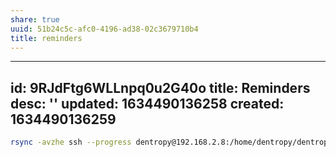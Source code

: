 ```yaml
---
share: true
uuid: 51b24c5c-afc0-4196-ad38-02c3679710b4
title: reminders
---
```

---
id: 9RJdFtg6WLLnpq0u2G40o
title: Reminders
desc: ''
updated: 1634490136258
created: 1634490136259
---

``` bash
rsync -avzhe ssh --progress dentropy@192.168.2.8:/home/dentropy/dentropycloud-traefik/apps/qbitttorrent/config/downloads .
```